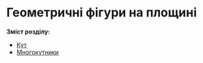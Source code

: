 # Геометричні фігури на площині
<p><b>Зміст розділу:</b></p>
<ul type="square">
<li><a href="http://mathmon14.ed-era.com/4/kut.html">Кут</a></li>
<li><a href="http://mathmon14.ed-era.com/4/mnogokutniki.html">Многокутники</a></li>
</ul>
